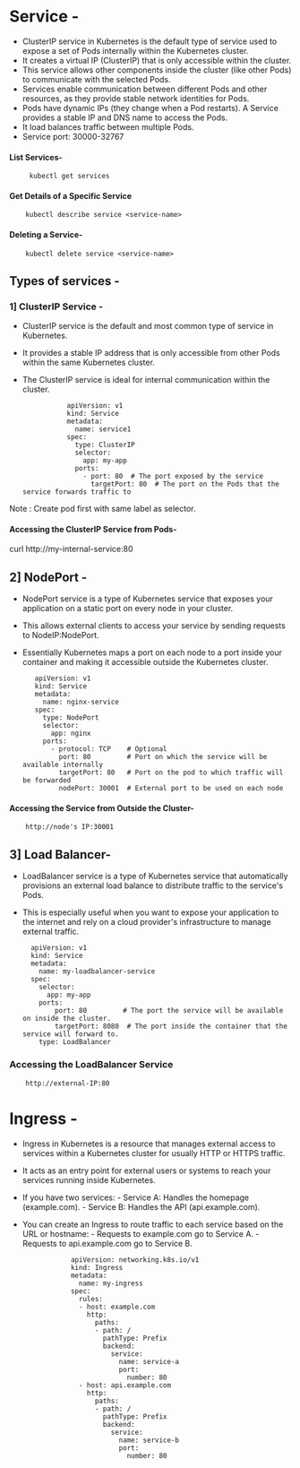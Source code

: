 # Service -
- ClusterIP service in Kubernetes is the default type of service used to expose a set of Pods internally within the Kubernetes cluster.
- It creates a virtual IP (ClusterIP) that is only accessible within the cluster.
- This service allows other components inside the cluster (like other Pods) to communicate with the selected Pods.
- Services enable communication between different Pods and other resources, as they provide stable network identities for Pods.
- Pods have dynamic IPs (they change when a Pod restarts). A Service provides a stable IP and DNS name to access the Pods.
- It load balances traffic between multiple Pods.
- Service port: 30000-32767

#### List Services-

         kubectl get services

####  Get Details of a Specific Service

        kubectl describe service <service-name>

#### Deleting a Service-

        kubectl delete service <service-name>




## Types of services -

### 1] ClusterIP Service -
- ClusterIP service is the default and most common type of service in Kubernetes.
- It provides a stable IP address that is only accessible from other Pods within the same Kubernetes cluster.
- The ClusterIP service is ideal for internal communication within the cluster.

         
                 apiVersion: v1
                 kind: Service
                 metadata:
                   name: service1
                 spec:
                   type: ClusterIP  
                   selector:
                     app: my-app  
                   ports:
                     - port: 80  # The port exposed by the service
                       targetPort: 80  # The port on the Pods that the service forwards traffic to
                     


Note : Create pod first with same label as selector.


#### Accessing the ClusterIP Service from Pods-

curl http://my-internal-service:80



## 2]  NodePort -
- NodePort service is a type of Kubernetes service that exposes your application on a static port on every node in your cluster.
- This allows external clients to access your service by sending requests to NodeIP:NodePort.
- Essentially Kubernetes maps a port on each node to a port inside your container and making it accessible outside the Kubernetes cluster.

         apiVersion: v1
         kind: Service
         metadata:
           name: nginx-service
         spec:
           type: NodePort
           selector:
             app: nginx
           ports:
             - protocol: TCP    # Optional
               port: 80         # Port on which the service will be available internally
               targetPort: 80   # Port on the pod to which traffic will be forwarded
               nodePort: 30001  # External port to be used on each node
           


#### Accessing the Service from Outside the Cluster-

        http://node's IP:30001


## 3] Load Balancer-
- LoadBalancer service is a type of Kubernetes service that automatically provisions an external load balance to distribute traffic to the service's Pods.
- This is especially useful when you want to expose your application to the internet and rely on a cloud provider's infrastructure to manage external traffic.


        apiVersion: v1
        kind: Service
        metadata:
          name: my-loadbalancer-service
        spec:
          selector:
            app: my-app
          ports:
              port: 80         # The port the service will be available on inside the cluster.
              targetPort: 8080  # The port inside the container that the service will forward to.
          type: LoadBalancer   


### Accessing the LoadBalancer Service
        http://external-IP:80




# Ingress -
- Ingress in Kubernetes is a resource that manages external access to services within a Kubernetes cluster for usually HTTP or HTTPS traffic.
- It acts as an entry point for external users or systems to reach your services running inside Kubernetes.
- If you have two services:
       -  Service A: Handles the homepage (example.com).
       -  Service B: Handles the API (api.example.com).
- You can create an Ingress to route traffic to each service based on the URL or hostname:
       -  Requests to example.com go to Service A.
       -  Requests to api.example.com go to Service B.



                  apiVersion: networking.k8s.io/v1
                  kind: Ingress
                  metadata:
                    name: my-ingress
                  spec:
                    rules:
                    - host: example.com
                      http:
                        paths:
                        - path: /
                          pathType: Prefix
                          backend:
                            service:
                              name: service-a
                              port:
                                number: 80
                    - host: api.example.com
                      http:
                        paths:
                        - path: /
                          pathType: Prefix
                          backend:
                            service:
                              name: service-b
                              port:
                                number: 80
                    






  

